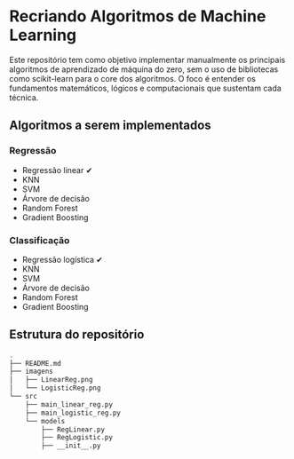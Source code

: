 # Recriando Algoritmos de Machine Learning

Este repositório tem como objetivo implementar manualmente os principais algoritmos de aprendizado de máquina do zero, sem o uso de bibliotecas como scikit-learn para o core dos algoritmos. O foco é entender os fundamentos matemáticos, lógicos e computacionais que sustentam cada técnica.

## Algoritmos a serem implementados

### Regressão

- Regressão linear ✔
- KNN
- SVM
- Árvore de decisão
- Random Forest
- Gradient Boosting

### Classificação

- Regressão logística ✔
- KNN
- SVM
- Árvore de decisão
- Random Forest
- Gradient Boosting

## Estrutura do repositório
```bash
.
├── README.md
├── imagens
│   ├── LinearReg.png
│   └── LogisticReg.png
└── src
    ├── main_linear_reg.py
    ├── main_logistic_reg.py
    └── models
        ├── RegLinear.py
        ├── RegLogistic.py
        ├── __init__.py

```